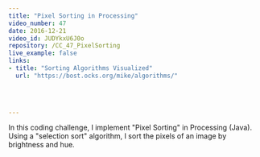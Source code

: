 ```yaml
---
title: "Pixel Sorting in Processing"
video_number: 47
date: 2016-12-21
video_id: JUDYkxU6J0o
repository: /CC_47_PixelSorting
live_example: false
links:
- title: "Sorting Algorithms Visualized"  
  url: "https://bost.ocks.org/mike/algorithms/"
  


  
---
```


In this coding challenge, I implement "Pixel Sorting" in Processing (Java). Using a "selection sort" algorithm, I sort the pixels of an image by brightness and hue.

